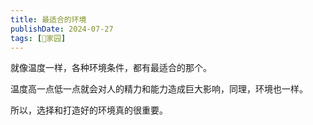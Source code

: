 ```yaml
---
title: 最适合的环境
publishDate: 2024-07-27
tags: [🏡家园]
---
```


就像温度一样，各种环境条件，都有最适合的那个。

温度高一点低一点就会对人的精力和能力造成巨大影响，同理，环境也一样。

所以，选择和打造好的环境真的很重要。
